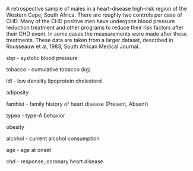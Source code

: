A retrospective sample of males in a heart-disease high-risk region
of the Western Cape, South Africa. There are roughly two controls per
case of CHD. Many of the CHD positive men have undergone blood
pressure reduction treatment and other programs to reduce their risk
factors after their CHD event. In some cases the measurements were
made after these treatments. These data are taken from a larger
dataset, described in  Rousseauw et al, 1983, South African Medical
Journal. 

sbp	-	systolic blood pressure

tobacco	-	cumulative tobacco (kg)

ldl	-	low densiity lipoprotein cholesterol

adiposity

famhist	-	family history of heart disease (Present, Absent)

typea	-	type-A behavior

obesity

alcohol	-	current alcohol consumption

age	-	age at onset

chd	-	response, coronary heart disease
